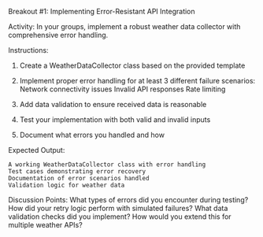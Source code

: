 Breakout #1: Implementing Error-Resistant API Integration

Activity: In your groups, implement a robust weather data collector with comprehensive error handling.

Instructions:

1) Create a WeatherDataCollector class based on the provided template

2) Implement proper error handling for at least 3 different failure scenarios:
        Network connectivity issues
        Invalid API responses
        Rate limiting

3) Add data validation to ensure received data is reasonable

4) Test your implementation with both valid and invalid inputs

5) Document what errors you handled and how

Expected Output:

    A working WeatherDataCollector class with error handling
    Test cases demonstrating error recovery
    Documentation of error scenarios handled
    Validation logic for weather data

Discussion Points:
    What types of errors did you encounter during testing?
    How did your retry logic perform with simulated failures?
    What data validation checks did you implement?
    How would you extend this for multiple weather APIs?
